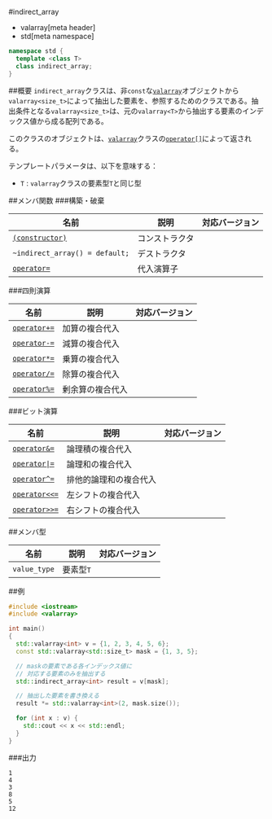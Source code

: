 #indirect_array
* valarray[meta header]
* std[meta namespace]

```cpp
namespace std {
  template <class T>
  class indirect_array;
}
```

##概要
`indirect_array`クラスは、非`const`な[`valarray`](./valarray.md)オブジェクトから`valarray<size_t>`によって抽出した要素を、参照するためのクラスである。抽出条件となる`valarray<size_t>`は、元の`valarray<T>`から抽出する要素のインデックス値から成る配列である。

このクラスのオブジェクトは、[`valarray`](./valarray.md)クラスの[`operator[]`](./valarray/op_at.md)によって返される。

テンプレートパラメータは、以下を意味する：

- `T` : `valarray`クラスの要素型`T`と同じ型


##メンバ関数
###構築・破棄

| 名前 | 説明 | 対応バージョン |
|-------------------------------------------------------|----------------|----------------|
| [`(constructor)`](./indirect_array/op_constructor.md) | コンストラクタ | |
| `~indirect_array() = default;`                        | デストラクタ   | |
| [`operator=`](./indirect_array/op_assign.md)          | 代入演算子     | |


###四則演算

| 名前 | 説明 | 対応バージョン |
|--------------------------------------------------------|------------------|-------|
| [`operator+=`](./indirect_array/op_plus_assign.md)     | 加算の複合代入   | |
| [`operator-=`](./indirect_array/op_minus_assign.md)    | 減算の複合代入   | |
| [`operator*=`](./indirect_array/op_multiply_assign.md) | 乗算の複合代入   | |
| [`operator/=`](./indirect_array/op_divide_assign.md)   | 除算の複合代入   | |
| [`operator%=`](./indirect_array/op_modulo_assign.md)   | 剰余算の複合代入 | |


###ビット演算

| 名前 | 説明 | 対応バージョン |
|------------------------------------------------------------------|------------------------|-------|
| [`operator&=`](./indirect_array/op_and_assign.md)                | 論理積の複合代入       | |
| [<code>operator&#x7C;=</code>](./indirect_array/op_or_assign.md) | 論理和の複合代入       | |
| [`operator^=`](./indirect_array/op_xor_assign.md)                | 排他的論理和の複合代入 | |
| [`operator<<=`](./indirect_array/op_left_shift_assign.md)        | 左シフトの複合代入     | |
| [`operator>>=`](./indirect_array/op_right_shift_assign.md)       | 右シフトの複合代入     | |


##メンバ型

| 名前         | 説明      | 対応バージョン |
|--------------|-----------|----------------|
| `value_type` | 要素型`T` | |


##例
```cpp
#include <iostream>
#include <valarray>

int main()
{
  std::valarray<int> v = {1, 2, 3, 4, 5, 6};
  const std::valarray<std::size_t> mask = {1, 3, 5};

  // maskの要素である各インデックス値に
  // 対応する要素のみを抽出する
  std::indirect_array<int> result = v[mask];

  // 抽出した要素を書き換える
  result *= std::valarray<int>(2, mask.size());

  for (int x : v) {
    std::cout << x << std::endl;
  }
}
```


###出力
```
1
4
3
8
5
12
```



